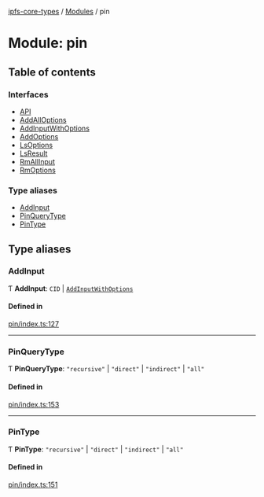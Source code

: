 [ipfs-core-types](../README.md) / [Modules](../modules.md) / pin

# Module: pin

## Table of contents

### Interfaces

- [API](../interfaces/pin.API.md)
- [AddAllOptions](../interfaces/pin.AddAllOptions.md)
- [AddInputWithOptions](../interfaces/pin.AddInputWithOptions.md)
- [AddOptions](../interfaces/pin.AddOptions.md)
- [LsOptions](../interfaces/pin.LsOptions.md)
- [LsResult](../interfaces/pin.LsResult.md)
- [RmAllInput](../interfaces/pin.RmAllInput.md)
- [RmOptions](../interfaces/pin.RmOptions.md)

### Type aliases

- [AddInput](pin.md#addinput)
- [PinQueryType](pin.md#pinquerytype)
- [PinType](pin.md#pintype)

## Type aliases

### AddInput

Ƭ **AddInput**: `CID` \| [`AddInputWithOptions`](../interfaces/pin.AddInputWithOptions.md)

#### Defined in

[pin/index.ts:127](https://github.com/ipfs/js-ipfs/blob/1655368d/packages/ipfs-core-types/src/pin/index.ts#L127)

___

### PinQueryType

Ƭ **PinQueryType**: ``"recursive"`` \| ``"direct"`` \| ``"indirect"`` \| ``"all"``

#### Defined in

[pin/index.ts:153](https://github.com/ipfs/js-ipfs/blob/1655368d/packages/ipfs-core-types/src/pin/index.ts#L153)

___

### PinType

Ƭ **PinType**: ``"recursive"`` \| ``"direct"`` \| ``"indirect"`` \| ``"all"``

#### Defined in

[pin/index.ts:151](https://github.com/ipfs/js-ipfs/blob/1655368d/packages/ipfs-core-types/src/pin/index.ts#L151)
